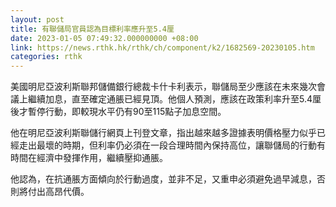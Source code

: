 ```yaml
---
layout: post
title: 有聯儲局官員認為目標利率應升至5.4厘
date: 2023-01-05 07:49:32.000000000 +08:00
link: https://news.rthk.hk/rthk/ch/component/k2/1682569-20230105.htm
categories: rthk
---
```


美國明尼亞波利斯聯邦儲備銀行總裁卡什卡利表示，聯儲局至少應該在未來幾次會議上繼續加息，直至確定通脹已經見頂。他個人預測，應該在政策利率升至5.4厘後才暫停行動，即較現水平仍有90至115點子加息空間。

他在明尼亞波利斯聯儲行網頁上刊登文章，指出越來越多證據表明價格壓力似乎已經走出最壞的時期，但利率仍必須在一段合理時間內保持高位，讓聯儲局的行動有時間在經濟中發揮作用，繼續壓抑通脹。

他認為，在抗通脹方面傾向於行動過度，並非不足，又重申必須避免過早減息，否則將付出高昂代價。
